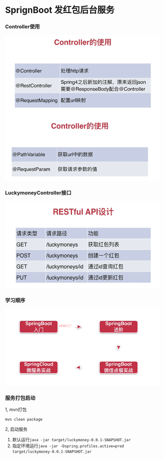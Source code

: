 # SprignBoot 发红包后台服务

### Controller使用
![](doc/controller1.png)
![](doc/controller2.png)

### LuckymoneyController接口
![](doc/restful.png)

### 学习顺序
![](doc/springboot学习顺序.jpg)

### 服务打包启动
1, mvn打包
```
mvn clean package
```
2, 启动服务 
  1. 默认运行```java -jar target/luckymoney-0.0.1-SNAPSHOT.jar```
  2. 指定环境运行```java -jar -Dspring.profiles.active=prod target/luckymoney-0.0.1-SNAPSHOT.jar```
